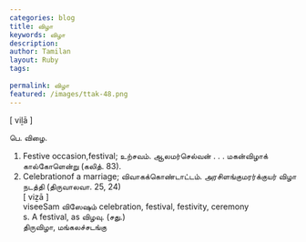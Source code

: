 ```yaml
---
categories: blog
title: விழா
keywords: விழா
description: 
author: Tamilan
layout: Ruby
tags: 
 
permalink: விழா
featured: /images/ttak-48.png
---
```

  
[ viḻā ]  
  
பெ. விழை.   
1. Festive occasion,festival; உற்சவம். ஆலமர்செல்வன் . . . மகன்விழாக் கால்கோளென்று (கலித். 83).   
2. Celebrationof a marriage; விவாகக்கொண்டாட்டம். அரசிளங்குமரர்க்குயர் விழா நடத்தி (திருவாலவா. 25, 24)  
[ viẕā ]  
viseeSam விஸேஷம் celebration, festival, festivity, ceremony  
s. A festival, as விழவு. (சது.)  
திருவிழா, மங்கலச்சடங்கு